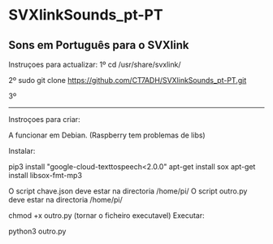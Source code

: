 # SVXlinkSounds_pt-PT
 Sons em Português para o SVXlink
-----------------------------------------------------------------------------
Instruçoes para actualizar:
1º
cd /usr/share/svxlink/

2º
sudo git clone https://github.com/CT7ADH/SVXlinkSounds_pt-PT.git

3º





-----------------------------------------------------------------------------
Instroçoes para criar:

<!--@CT7ADH Instrucoes finais-->
A funcionar em Debian. (Raspberry tem problemas de libs)

Instalar:

pip3 install "google-cloud-texttospeech<2.0.0"
apt-get install sox
apt-get install libsox-fmt-mp3


O script chave.json deve estar na directoria /home/pi/
O script outro.py deve estar na directoria /home/pi/

chmod +x outro.py (tornar o ficheiro executavel)
Executar:

python3 outro.py
